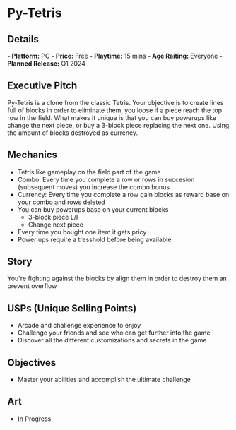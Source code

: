 # Py-Tetris

## Details

__- Platform:__ PC
__- Price:__ Free
__- Playtime:__ 15 mins
__- Age Raiting:__ Everyone
__- Planned Release:__ Q1 2024

## Executive Pitch

Py-Tetris is a clone from the classic Tetris. Your objective is to create lines full of blocks
in order to eliminate them, you loose if a piece reach the top row in the field.
What makes it unique is that you can buy powerups like change the next piece, or
buy a 3-block piece replacing the next one. Using the amount of blocks destroyed as currency.

## Mechanics

- Tetris like gameplay on the field part of the game
- Combo: Every time you complete a row or rows in succesion (subsequent moves)
you increase the combo bonus
- Currency: Every time you complete a row gain blocks as reward base on your
combo and rows deleted
- You can buy powerups base on your current blocks
    - 3-block piece L/I
    - Change next piece
- Every time you bought one item it gets pricy
- Power ups require a tresshold before being available

## Story

You're fighting against the blocks by align them in order to destroy them an prevent overflow

## USPs (Unique Selling Points)

- Arcade and challenge experience to enjoy
- Challenge your friends and see who can get further into the game
- Discover all the different customizations and secrets in the game

## Objectives

- Master your abilities and accomplish the ultimate challenge

## Art

- In Progress
